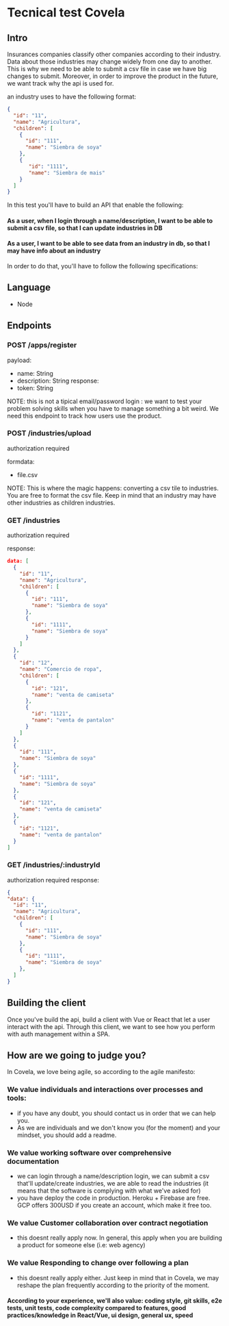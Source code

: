  # Tecnical test Covela

## Intro
Insurances companies classify other companies according to their industry. Data about those industries may change widely from one day to another. This is why we need to be able to submit a csv file in case we have big changes to submit. Moreover, in order to improve the product in the future, we want track why the api is used for.

an industry uses to have the following format:
```json
{
  "id": "11",
  "name": "Agricultura",
  "children": [
    {
      "id": "111",
      "name": "Siembra de soya"
    },
    {
       "id": "1111",
       "name": "Siembra de mais"
    }
  ]
}
```

In this test you'll have to build an API that enable the following:

#### As a user, when I login through a name/description, I want to be able to submit a csv file, so that I can update industries in DB
#### As a user, I want to be able to see data from an industry in db, so that I may have info about an industry

In order to do that, you'll have to follow the following specifications:

## Language
* Node

## Endpoints
### POST /apps/register
payload:
- name: String
- description: String
response:
- token: String

NOTE: this is not a tipical email/password login : we want to test your problem solving skills when you have to manage something a bit weird. We need this endpoint to track how users use the product.

### POST /industries/upload 
authorization required

formdata:
- file.csv

NOTE: This is where the magic happens: converting a csv tile to industries. You are free to format the csv file. Keep in mind that an industry may have other industries as children industries.

### GET /industries
authorization required 

response:
```json
data: [
  {
    "id": "11",
    "name": "Agricultura",
    "children": [
      {
        "id": "111",
        "name": "Siembra de soya"
      },
      {
        "id": "1111",
        "name": "Siembra de soya"
      }
    ]
  },
  {
    "id": "12",
    "name": "Comercio de ropa",
    "children": [
      {
        "id": "121",
        "name": "venta de camiseta"
      },
      {
        "id": "1121",
        "name": "venta de pantalon"
      }
    ]
  },
  {
    "id": "111",
    "name": "Siembra de soya"
  },
  {
    "id": "1111",
    "name": "Siembra de soya"
  },
  {
    "id": "121",
    "name": "venta de camiseta"
  },
  {
    "id": "1121",
    "name": "venta de pantalon"
  }
]
```
### GET /industries/:industryId 
authorization required
response:
```json 
{
"data": {
  "id": "11",
  "name": "Agricultura", 
  "children": [
    {
      "id": "111",
      "name": "Siembra de soya"
    },
    {
      "id": "1111",
      "name": "Siembra de soya"
    },
  ] 
}
```
## Building the client
Once you've build the api, build a client with Vue or React that let a user interact with the api. 
Through this client, we want to see how you perform with auth management within a SPA.

## How are we going to judge you?

In Covela, we love being agile, so according to the agile manifesto: 

### We value individuals and interactions over processes and tools: 
- if you have any doubt, you should contact us in order that we can help you.
- As we are individuals and we don't know you (for the moment) and your mindset, you should add a readme.

### We value working software over comprehensive documentation
- we can login through a name/description login, we can submit a csv that'll update/create industries, we are able to read the industries (it means that the software is complying with what we've asked for)
- you have deploy the code in production. Heroku + Firebase are free. GCP offers 300USD if you create an account, which make it free too.

### We value Customer collaboration over contract negotiation
- this doesnt really apply now. In general, this apply when you are building a product for someone else (i.e: web agency)

### We value Responding to change over following a plan

- this doesnt really apply either. Just keep in mind that in Covela, we may reshape the plan frequently according to the priority of the moment.


#### According to your experience, we'll also value: coding style, git skills, e2e tests, unit tests, code complexity compared to features, good practices/knowledge in React/Vue, ui design, general ux, speed
